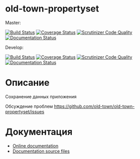 # old-town-propertyset

Master:

[![Build Status](https://secure.travis-ci.org/old-town/old-town-propertyset.svg?branch=master)](https://secure.travis-ci.org/old-town/old-town-propertyset)
[![Coverage Status](https://coveralls.io/repos/old-town/old-town-propertyset/badge.svg?branch=master)](https://coveralls.io/r/old-town/old-town-propertyset?branch=master)
[![Scrutinizer Code Quality](https://scrutinizer-ci.com/g/old-town/old-town-propertyset/badges/quality-score.png?b=master)](https://scrutinizer-ci.com/g/old-town/old-town-propertyset/?branch=master)
[![Documentation Status](https://readthedocs.org/projects/old-town-propertyset/badge/?version=master)](http://old-town-propertyset.readthedocs.org/ru/latest/?badge=dev)

Develop:

[![Build Status](https://secure.travis-ci.org/old-town/old-town-propertyset.svg?branch=dev)](https://secure.travis-ci.org/old-town/old-town-propertyset)
[![Coverage Status](https://coveralls.io/repos/old-town/old-town-propertyset/badge.svg?branch=dev)](https://coveralls.io/r/old-town/old-town-propertyset?branch=dev)
[![Scrutinizer Code Quality](https://scrutinizer-ci.com/g/old-town/old-town-propertyset/badges/quality-score.png?b=dev)](https://scrutinizer-ci.com/g/old-town/old-town-propertyset/?branch=dev)
[![Documentation Status](https://readthedocs.org/projects/old-town-propertyset/badge/?version=master)](http://old-town-propertyset.readthedocs.org/ru/latest/?badge=dev)

# Описание

Сохранение данных приложения

Обсуждение проблем https://github.com/old-town/old-town-propertyset/issues

# Документация
- [Online documentation](http://old-town-propertyset.readthedocs.org/ru/dev/)
- [Documentation source files](doc/book/ru/)

